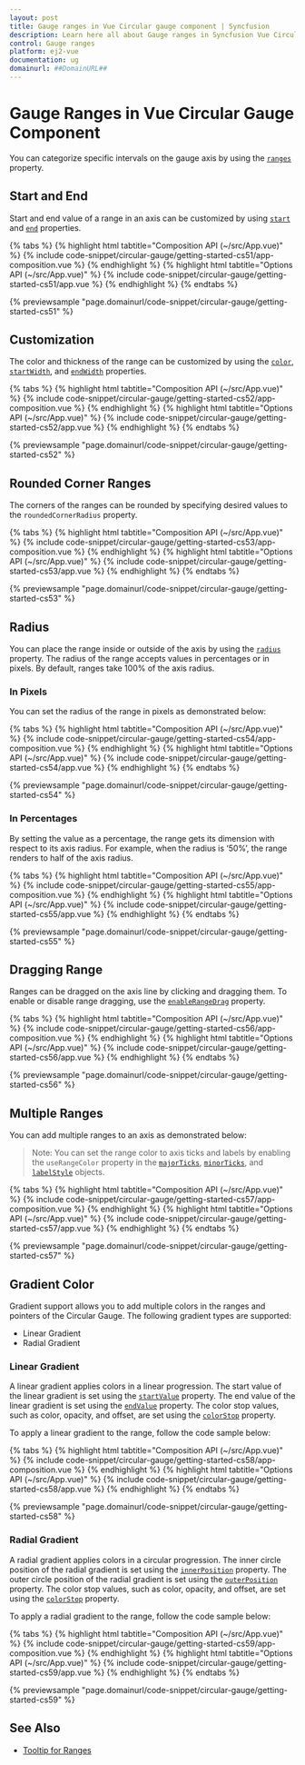 ```yaml
---
layout: post
title: Gauge ranges in Vue Circular gauge component | Syncfusion
description: Learn here all about Gauge ranges in Syncfusion Vue Circular gauge component of Syncfusion Essential JS 2 and more.
control: Gauge ranges 
platform: ej2-vue
documentation: ug
domainurl: ##DomainURL##
---
```


# Gauge Ranges in Vue Circular Gauge Component

You can categorize specific intervals on the gauge axis by using the [`ranges`](https://ej2.syncfusion.com/vue/documentation/api/circular-gauge/range/#properties) property.

## Start and End

Start and end value of a range in an axis can be customized by using [`start`](https://ej2.syncfusion.com/vue/documentation/api/circular-gauge/range/#start-number) and [`end`](https://ej2.syncfusion.com/vue/documentation/api/circular-gauge/range/#end-number) properties.

{% tabs %}
{% highlight html tabtitle="Composition API (~/src/App.vue)" %}
{% include code-snippet/circular-gauge/getting-started-cs51/app-composition.vue %}
{% endhighlight %}
{% highlight html tabtitle="Options API (~/src/App.vue)" %}
{% include code-snippet/circular-gauge/getting-started-cs51/app.vue %}
{% endhighlight %}
{% endtabs %}
        
{% previewsample "page.domainurl/code-snippet/circular-gauge/getting-started-cs51" %}

## Customization

The color and thickness of the range can be customized by using the [`color`](https://ej2.syncfusion.com/vue/documentation/api/circular-gauge/range/#color-string), [`startWidth`](https://ej2.syncfusion.com/vue/documentation/api/circular-gauge/range/#startwidth-number), and [`endWidth`](https://ej2.syncfusion.com/vue/documentation/api/circular-gauge/range/#endwidth-number) properties.

{% tabs %}
{% highlight html tabtitle="Composition API (~/src/App.vue)" %}
{% include code-snippet/circular-gauge/getting-started-cs52/app-composition.vue %}
{% endhighlight %}
{% highlight html tabtitle="Options API (~/src/App.vue)" %}
{% include code-snippet/circular-gauge/getting-started-cs52/app.vue %}
{% endhighlight %}
{% endtabs %}
        
{% previewsample "page.domainurl/code-snippet/circular-gauge/getting-started-cs52" %}

## Rounded Corner Ranges

The corners of the ranges can be rounded by specifying desired values to the `roundedCornerRadius` property.

{% tabs %}
{% highlight html tabtitle="Composition API (~/src/App.vue)" %}
{% include code-snippet/circular-gauge/getting-started-cs53/app-composition.vue %}
{% endhighlight %}
{% highlight html tabtitle="Options API (~/src/App.vue)" %}
{% include code-snippet/circular-gauge/getting-started-cs53/app.vue %}
{% endhighlight %}
{% endtabs %}
        
{% previewsample "page.domainurl/code-snippet/circular-gauge/getting-started-cs53" %}


## Radius

You can place the range inside or outside of the axis by using the [`radius`](https://ej2.syncfusion.com/vue/documentation/api/circular-gauge/range/#radius-string)
property. The radius of the range accepts values in percentages or in pixels. By default, ranges
take 100% of the axis radius.

### In Pixels

You can set the radius of the range in pixels as demonstrated below:

{% tabs %}
{% highlight html tabtitle="Composition API (~/src/App.vue)" %}
{% include code-snippet/circular-gauge/getting-started-cs54/app-composition.vue %}
{% endhighlight %}
{% highlight html tabtitle="Options API (~/src/App.vue)" %}
{% include code-snippet/circular-gauge/getting-started-cs54/app.vue %}
{% endhighlight %}
{% endtabs %}
        
{% previewsample "page.domainurl/code-snippet/circular-gauge/getting-started-cs54" %}


### In Percentages

By setting the value as a percentage, the range gets its dimension with respect to its axis radius.
For example, when the radius is ‘50%’, the range renders to half of the axis radius.

{% tabs %}
{% highlight html tabtitle="Composition API (~/src/App.vue)" %}
{% include code-snippet/circular-gauge/getting-started-cs55/app-composition.vue %}
{% endhighlight %}
{% highlight html tabtitle="Options API (~/src/App.vue)" %}
{% include code-snippet/circular-gauge/getting-started-cs55/app.vue %}
{% endhighlight %}
{% endtabs %}
        
{% previewsample "page.domainurl/code-snippet/circular-gauge/getting-started-cs55" %}

## Dragging Range

Ranges can be dragged on the axis line by clicking and dragging them. To enable or disable range dragging, use the [`enableRangeDrag`](https://ej2.syncfusion.com/vue/documentation/api/circular-gauge/circularGaugeModel/#enablerangedrag) property.

{% tabs %}
{% highlight html tabtitle="Composition API (~/src/App.vue)" %}
{% include code-snippet/circular-gauge/getting-started-cs56/app-composition.vue %}
{% endhighlight %}
{% highlight html tabtitle="Options API (~/src/App.vue)" %}
{% include code-snippet/circular-gauge/getting-started-cs56/app.vue %}
{% endhighlight %}
{% endtabs %}
        
{% previewsample "page.domainurl/code-snippet/circular-gauge/getting-started-cs56" %}

## Multiple Ranges

You can add multiple ranges to an axis as demonstrated below:

>Note: You can set the range color to axis ticks and labels by enabling the `useRangeColor` property in the [`majorTicks`](https://ej2.syncfusion.com/vue/documentation/api/circular-gauge/tick/),
[`minorTicks`](https://ej2.syncfusion.com/vue/documentation/api/circular-gauge/tick/), and [`labelStyle`](https://ej2.syncfusion.com/vue/documentation/api/circular-gauge/label/) objects.

{% tabs %}
{% highlight html tabtitle="Composition API (~/src/App.vue)" %}
{% include code-snippet/circular-gauge/getting-started-cs57/app-composition.vue %}
{% endhighlight %}
{% highlight html tabtitle="Options API (~/src/App.vue)" %}
{% include code-snippet/circular-gauge/getting-started-cs57/app.vue %}
{% endhighlight %}
{% endtabs %}
        
{% previewsample "page.domainurl/code-snippet/circular-gauge/getting-started-cs57" %}

## Gradient Color

Gradient support allows you to add multiple colors in the ranges and pointers of the Circular Gauge. The following gradient types are supported:

* Linear Gradient
* Radial Gradient

### Linear Gradient

A linear gradient applies colors in a linear progression. The start value of the linear gradient is set using the [`startValue`](https://ej2.syncfusion.com/vue/documentation/api/circular-gauge/linearGradient/#startvalue) property. The end value of the linear gradient is set using the [`endValue`](https://ej2.syncfusion.com/vue/documentation/api/circular-gauge/linearGradient/#endvalue) property. The color stop values, such as color, opacity, and offset, are set using the [`colorStop`](https://ej2.syncfusion.com/vue/documentation/api/circular-gauge/linearGradient/#colorstop) property.

To apply a linear gradient to the range, follow the code sample below:

{% tabs %}
{% highlight html tabtitle="Composition API (~/src/App.vue)" %}
{% include code-snippet/circular-gauge/getting-started-cs58/app-composition.vue %}
{% endhighlight %}
{% highlight html tabtitle="Options API (~/src/App.vue)" %}
{% include code-snippet/circular-gauge/getting-started-cs58/app.vue %}
{% endhighlight %}
{% endtabs %}
        
{% previewsample "page.domainurl/code-snippet/circular-gauge/getting-started-cs58" %}

### Radial Gradient

A radial gradient applies colors in a circular progression. The inner circle position of the radial gradient is set using the [`innerPosition`](https://ej2.syncfusion.com/vue/documentation/api/circular-gauge/radialGradient/#innerposition) property. The outer circle position of the radial gradient is set using the [`outerPosition`](https://ej2.syncfusion.com/vue/documentation/api/circular-gauge/radialGradient/#outerposition) property. The color stop values, such as color, opacity, and offset, are set using the [`colorStop`](https://ej2.syncfusion.com/vue/documentation/api/circular-gauge/radialGradient/#colorstop) property.

To apply a radial gradient to the range, follow the code sample below:

{% tabs %}
{% highlight html tabtitle="Composition API (~/src/App.vue)" %}
{% include code-snippet/circular-gauge/getting-started-cs59/app-composition.vue %}
{% endhighlight %}
{% highlight html tabtitle="Options API (~/src/App.vue)" %}
{% include code-snippet/circular-gauge/getting-started-cs59/app.vue %}
{% endhighlight %}
{% endtabs %}
        
{% previewsample "page.domainurl/code-snippet/circular-gauge/getting-started-cs59" %}

## See Also

* [Tooltip for Ranges](https://ej2.syncfusion.com/documentation/circular-gauge/gauge-user-interaction/tooltip-for-ranges-and-annotations/)
